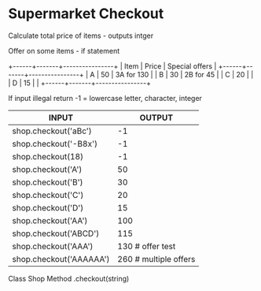 # Supermarket Checkout
Calculate total price of items - outputs intger

Offer on some items - if statement 

+------+-------+----------------+
| Item | Price | Special offers |
+------+-------+----------------+
| A    | 50    | 3A for 130     |
| B    | 30    | 2B for 45      |
| C    | 20    |                |
| D    | 15    |                |
+------+-------+----------------+

If input illegal return -1
= lowercase letter, character, integer

INPUT | OUTPUT
------|-------
shop.checkout('aBc') | -1
shop.checkout('-B8x')| -1
shop.checkout(18) | -1
shop.checkout('A') | 50
shop.checkout('B') | 30
shop.checkout('C') | 20
shop.checkout('D') | 15
shop.checkout('AA') | 100
shop.checkout('ABCD') | 115
shop.checkout('AAA') | 130 # offer test
shop.checkout('AAAAAA') | 260 # multiple offers

Class Shop
Method .checkout(string)